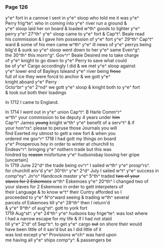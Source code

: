 <div style="page-break-before:always;"></div>

### Page 126

y^e^ fort in a cannoe I sent in y^e^ sloop who told me it was y^e^\
Perry frig^te^. who in coming into y^e^ river run a ground &\
y^e^ sloop laid her on board & loaded w^th^ goods to lighter y^e^\
perry y^e^ 27^th^ y^e^ sloop came to y^e^ fort & Cap^t^. Beale read\
his commission & I gave him possession of y^e^ fort y^e^ 29^th^ Cap^t^\
ward & some of his men came w^th^ y^e^ ill news of y^e^ perrys being\
bilg'd & sunk so y^e^ sloop went down to her y^e^ same Even^g^.\
the 30^th^ this morn^g^. Gov^r^ Beale Desired me to take charge\
of y^e^ knight to go down to y^e^ Perry to save what could\
be of y^e^ Cargo accordingly I did & we met y^e^ sloop against\
y^e^ lower end of Bayleys Isleand y^e^ river being ~~frose~~\
full of ice they were forcd to anchor & we gott y^e^\
knight aboard y^e^ Perry\
Octo^br^ y^e^ 2^nd^ we gott y^e^ sloop & knight both to y^e^ fort\
& took out both their loadings

In 1712 I came to England.

In 1714 I went out in y^e^ union Cap^t^. B Harle Comm^r^\
w^th^ your commission to be deputy 4 years under ~~him~~\
Cap^t^ James ~~young~~ knight w^th^ y^e^ benefit of a serv^t^ & if\
your hon^rs^. please to peruse those Journals you will\
find Exerted my utmost to gett a new fort & when you\
ordered me gov^r^ 1718 I had gott my things on board\
y^e^ Prosperous hoy in order to winter at churchill to\
Endeav^r^. bringing y^e^ nothern trade but this was\
hindred by ~~reason~~ misfortune y^e^ hudsonsbay loosing her gripe [uncertain]\
In 1719 June 22^d^ the trade being ov^r^ I sailed w^th^ y^e^ prosp^rs^.\
for churchill ariv'd y^e^ 30^th^ y^e^ 2^d^ July I sailed w^t^ y^e^ success in\
comp^ny^. Jn^o^ Handcock master y^e^ 5^th^ traded ~~two of your~~\
~~slaves for 2 Eskemoes~~ w^th^ Eskemoes y^e^ 20^th^ I changed two of\
your slaves for 2 Eskemoes in order to gett interpeters of\
their Language & to know w^t^ their Cuntry afforded so I\
proceeded to y^e^ N^o^ward seeing & trading w^th^ several\
parcels of Eskemoes till y^e^ 28^th^ then I return'd\
& y^e^ 9^th^ of aug^st^. gott to york fort\
1719 Aug^st^. y^e^ 24^th^ y^e^ hudsons bay frige^te^. was lost where\
I had a narrow escape for my life & If I had not staid\
till y^e^ 2^d^ of Sep^tr^. to get y^e^ cargo ~~out~~ on shore their would\
have been little of it sav'd but as I did little of it\
was lost except y^e^ Provisions w^ch^ was hard upon\
me having all y^e^ ships comp^y^. & passengers be
